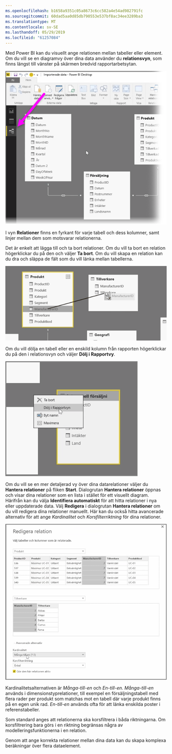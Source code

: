 ```yaml
---
ms.openlocfilehash: b1658a9351c05a8673c6cc582a4e54ad982791fc
ms.sourcegitcommit: 60dad5aa0d85db790553e537bf8ac34ee3289ba3
ms.translationtype: MT
ms.contentlocale: sv-SE
ms.lasthandoff: 05/29/2019
ms.locfileid: "61257084"
---
```

Med Power BI kan du visuellt ange relationen mellan tabeller eller element. Om du vill se en diagramvy över dina data använder du **relationsvyn**, som finns längst till vänster på skärmen bredvid rapportarbetsytan.

![](media/2-2-manage-data-relationships/2-2_1.png)

I vyn **Relationer** finns en fyrkant för varje tabell och dess kolumner, samt linjer mellan dem som motsvarar relationerna.

Det är enkelt att lägga till och ta bort relationer. Om du vill ta bort en relation högerklickar du på den och väljer **Ta bort**. Om du vill skapa en relation kan du dra och släppa de fält som du vill länka mellan tabellerna.

![](media/2-2-manage-data-relationships/2-2_2.png)

Om du vill dölja en tabell eller en enskild kolumn från rapporten högerklickar du på den i relationsvyn och väljer **Dölj i Rapportvy**.

![](media/2-2-manage-data-relationships/2-2_3.png)

Om du vill se en mer detaljerad vy över dina datarelationer väljer du **Hantera relationer** på fliken **Start**. Dialogrutan **Hantera relationer** öppnas och visar dina relationer som en lista i stället för ett visuellt diagram. Härifrån kan du välja **Identifiera automatiskt** för att hitta relationer i nya eller uppdaterade data. Välj **Redigera** i dialogrutan **Hantera relationer** om du vill redigera dina relationer manuellt. Här kan du också hitta avancerade alternativ för att ange *Kardinalitet* och *Korsfilterriktning* för dina relationer.

![](media/2-2-manage-data-relationships/2-2_4.png)

Kardinalitetsalternativen är *Många-till-en* och *En-till-en*. *Många-till-en* används i dimensionstyprelationer, till exempel en försäljningstabell med flera rader per produkt som matchas mot en tabell där varje produkt finns på en egen unik rad. *En-till-en* används ofta för att länka enskilda poster i referenstabeller.

Som standard anges att relationerna ska korsfiltrera i båda riktningarna. Om korsfiltrering bara görs i en riktning begränsas några av modelleringsfunktionerna i en relation.

Genom att ange korrekta relationer mellan dina data kan du skapa komplexa beräkningar över flera dataelement.

